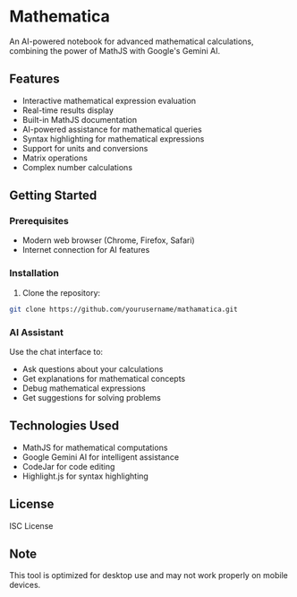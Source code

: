 # Mathematica

An AI-powered notebook for advanced mathematical calculations, combining the power of MathJS with Google's Gemini AI.

## Features

- Interactive mathematical expression evaluation
- Real-time results display
- Built-in MathJS documentation
- AI-powered assistance for mathematical queries
- Syntax highlighting for mathematical expressions
- Support for units and conversions
- Matrix operations
- Complex number calculations

## Getting Started

### Prerequisites

- Modern web browser (Chrome, Firefox, Safari)
- Internet connection for AI features

### Installation

1. Clone the repository:
```bash
git clone https://github.com/yourusername/mathamatica.git
```


### AI Assistant
Use the chat interface to:

- Ask questions about your calculations
- Get explanations for mathematical concepts
- Debug mathematical expressions
- Get suggestions for solving problems
## Technologies Used
- MathJS for mathematical computations
- Google Gemini AI for intelligent assistance
- CodeJar for code editing
- Highlight.js for syntax highlighting
## License
ISC License

## Note
This tool is optimized for desktop use and may not work properly on mobile devices.
